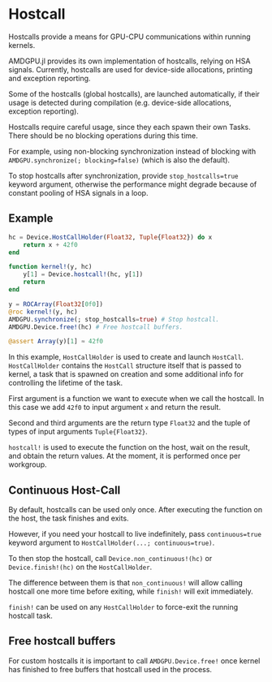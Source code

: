 # Hostcall

Hostcalls provide a means for GPU-CPU communications within running kernels.

AMDGPU.jl provides its own implementation of hostcalls, relying on HSA signals.
Currently, hostcalls are used for device-side allocations, printing and exception reporting.

Some of the hostcalls (global hostcalls), are launched automatically, if their
usage is detected during compilation (e.g. device-side allocations, exception reporting).

Hostcalls require careful usage, since they each spawn their own Tasks.
There should be no blocking operations during this time.

For example, using non-blocking synchronization instead of blocking with
`AMDGPU.synchronize(; blocking=false)` (which is also the default).

To stop hostcalls after synchronization, provide `stop_hostcalls=true`
keyword argument, otherwise the performance might degrade
because of constant pooling of HSA signals in a loop.

## Example

```julia
hc = Device.HostCallHolder(Float32, Tuple{Float32}) do x
    return x + 42f0
end

function kernel!(y, hc)
    y[1] = Device.hostcall!(hc, y[1])
    return
end

y = ROCArray(Float32[0f0])
@roc kernel!(y, hc)
AMDGPU.synchronize(; stop_hostcalls=true) # Stop hostcall.
AMDGPU.Device.free!(hc) # Free hostcall buffers.

@assert Array(y)[1] ≈ 42f0
```

In this example, `HostCallHolder` is used to create and launch `HostCall`.
`HostCallHolder` contains the `HostCall` structure itself that is passed to kernel,
a task that is spawned on creation and some additional info for controlling
the lifetime of the task.

First argument is a function we want to execute when we call the hostcall.
In this case we add `42f0` to input argument `x` and return the result.

Second and third arguments are the return type `Float32` and the tuple of types
of input arguments `Tuple{Float32}`.

`hostcall!` is used to execute the function on the host, wait on the result,
and obtain the return values.
At the moment, it is performed once per workgroup.

## Continuous Host-Call

By default, hostcalls can be used only once.
After executing the function on the host, the task finishes and exits.

However, if you need your hostcall to live indefinitely, pass `continuous=true`
keyword argument to `HostCallHolder(...; continuous=true)`.

To then stop the hostcall, call `Device.non_continuous!(hc)`
or `Device.finish!(hc)` on the `HostCallHolder`.

The difference between them is that `non_continuous!` will allow calling
hostcall one more time before exiting, while `finish!` will exit immediately.

`finish!` can be used on any `HostCallHolder` to force-exit the running
hostcall task.

## Free hostcall buffers

For custom hostcalls it is important to call `AMDGPU.Device.free!`
once kernel has finished to free buffers that hostcall used in the process.
